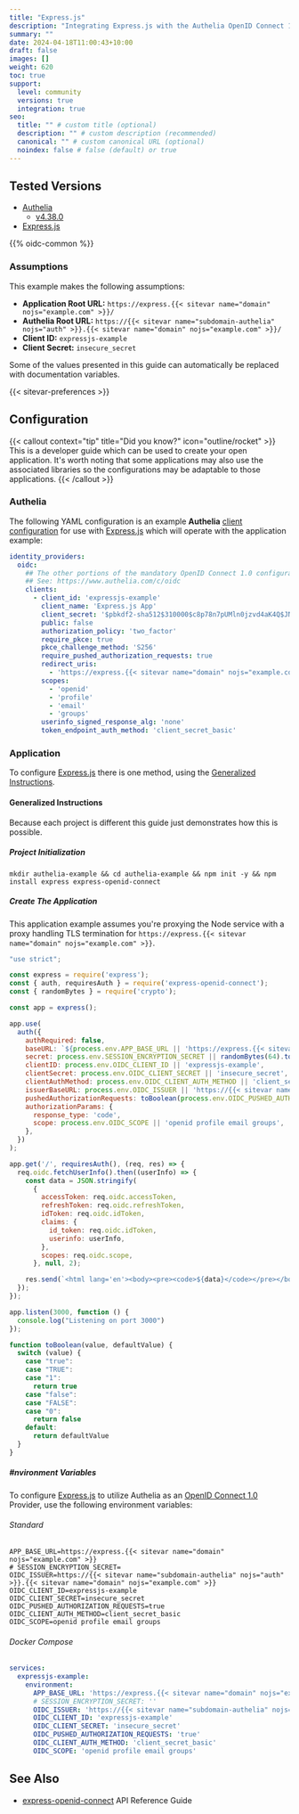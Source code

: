 ```yaml
---
title: "Express.js"
description: "Integrating Express.js with the Authelia OpenID Connect 1.0 Provider."
summary: ""
date: 2024-04-18T11:00:43+10:00
draft: false
images: []
weight: 620
toc: true
support:
  level: community
  versions: true
  integration: true
seo:
  title: "" # custom title (optional)
  description: "" # custom description (recommended)
  canonical: "" # custom canonical URL (optional)
  noindex: false # false (default) or true
---
```


## Tested Versions

- [Authelia]
  - [v4.38.0](https://github.com/authelia/authelia/releases/tag/v4.38.0)
- [Express.js]

{{% oidc-common %}}

### Assumptions

This example makes the following assumptions:

- __Application Root URL:__ `https://express.{{< sitevar name="domain" nojs="example.com" >}}/`
- __Authelia Root URL:__ `https://{{< sitevar name="subdomain-authelia" nojs="auth" >}}.{{< sitevar name="domain" nojs="example.com" >}}/`
- __Client ID:__ `expressjs-example`
- __Client Secret:__ `insecure_secret`

Some of the values presented in this guide can automatically be replaced with documentation variables.

{{< sitevar-preferences >}}

## Configuration

{{< callout context="tip" title="Did you know?" icon="outline/rocket" >}}
This is a developer guide which can be used to create your open application. It's worth noting that some applications
may also use the associated libraries so the configurations may be adaptable to those applications.
{{< /callout >}}

### Authelia

The following YAML configuration is an example __Authelia__ [client configuration] for use with [Express.js] which will
operate with the application example:

```yaml {title="configuration.yml"}
identity_providers:
  oidc:
    ## The other portions of the mandatory OpenID Connect 1.0 configuration go here.
    ## See: https://www.authelia.com/c/oidc
    clients:
      - client_id: 'expressjs-example'
        client_name: 'Express.js App'
        client_secret: '$pbkdf2-sha512$310000$c8p78n7pUMln0jzvd4aK4Q$JNRBzwAo0ek5qKn50cFzzvE9RXV88h1wJn5KGiHrD0YKtZaR/nCb2CJPOsKaPK0hjf.9yHxzQGZziziccp6Yng'  # The digest of 'insecure_secret'.
        public: false
        authorization_policy: 'two_factor'
        require_pkce: true
        pkce_challenge_method: 'S256'
        require_pushed_authorization_requests: true
        redirect_uris:
          - 'https://express.{{< sitevar name="domain" nojs="example.com" >}}/callback'
        scopes:
          - 'openid'
          - 'profile'
          - 'email'
          - 'groups'
        userinfo_signed_response_alg: 'none'
        token_endpoint_auth_method: 'client_secret_basic'
```

### Application

To configure [Express.js] there is one method, using the [Generalized Instructions](#generalized-instructions).

#### Generalized Instructions

Because each project is different this guide just demonstrates how this is possible.

##### Project Initialization

```shell
mkdir authelia-example && cd authelia-example && npm init -y && npm install express express-openid-connect
```

##### Create The Application

This application example assumes you're proxying the Node service with a proxy handling TLS termination for
`https://express.{{< sitevar name="domain" nojs="example.com" >}}`.

```js {title="server.js"}
"use strict";

const express = require('express');
const { auth, requiresAuth } = require('express-openid-connect');
const { randomBytes } = require('crypto');

const app = express();

app.use(
  auth({
    authRequired: false,
    baseURL: `${process.env.APP_BASE_URL || 'https://express.{{< sitevar name="domain" nojs="example.com" >}}'}`,
    secret: process.env.SESSION_ENCRYPTION_SECRET || randomBytes(64).toString('hex'),
    clientID: process.env.OIDC_CLIENT_ID || 'expressjs-example',
    clientSecret: process.env.OIDC_CLIENT_SECRET || 'insecure_secret',
    clientAuthMethod: process.env.OIDC_CLIENT_AUTH_METHOD || 'client_secret_basic',
    issuerBaseURL: process.env.OIDC_ISSUER || 'https://{{< sitevar name="subdomain-authelia" nojs="auth" >}}.{{< sitevar name="domain" nojs="example.com" >}}',
    pushedAuthorizationRequests: toBoolean(process.env.OIDC_PUSHED_AUTHORIZATION_REQUESTS, true),
    authorizationParams: {
      response_type: 'code',
      scope: process.env.OIDC_SCOPE || 'openid profile email groups',
    },
  })
);

app.get('/', requiresAuth(), (req, res) => {
  req.oidc.fetchUserInfo().then((userInfo) => {
    const data = JSON.stringify(
      {
        accessToken: req.oidc.accessToken,
        refreshToken: req.oidc.refreshToken,
        idToken: req.oidc.idToken,
        claims: {
          id_token: req.oidc.idToken,
          userinfo: userInfo,
        },
        scopes: req.oidc.scope,
      }, null, 2);

    res.send(`<html lang='en'><body><pre><code>${data}</code></pre></body></html>`);
  });
});

app.listen(3000, function () {
  console.log("Listening on port 3000")
});

function toBoolean(value, defaultValue) {
  switch (value) {
    case "true":
    case "TRUE":
    case "1":
      return true
    case "false":
    case "FALSE":
    case "0":
      return false
    default:
      return defaultValue
  }
}
```

##### #nvironment Variables

To configure [Express.js] to utilize Authelia as an [OpenID Connect 1.0] Provider, use the following environment
variables:

###### Standard

```shell {title=".env"}
APP_BASE_URL=https://express.{{< sitevar name="domain" nojs="example.com" >}}
# SESSION_ENCRYPTION_SECRET=
OIDC_ISSUER=https://{{< sitevar name="subdomain-authelia" nojs="auth" >}}.{{< sitevar name="domain" nojs="example.com" >}}
OIDC_CLIENT_ID=expressjs-example
OIDC_CLIENT_SECRET=insecure_secret
OIDC_PUSHED_AUTHORIZATION_REQUESTS=true
OIDC_CLIENT_AUTH_METHOD=client_secret_basic
OIDC_SCOPE=openid profile email groups
```

###### Docker Compose

```yaml {title="compose.yml"}
services:
  expressjs-example:
    environment:
      APP_BASE_URL: 'https://express.{{< sitevar name="domain" nojs="example.com" >}}'
      # SESSION_ENCRYPTION_SECRET: ''
      OIDC_ISSUER: 'https://{{< sitevar name="subdomain-authelia" nojs="auth" >}}.{{< sitevar name="domain" nojs="example.com" >}}'
      OIDC_CLIENT_ID: 'expressjs-example'
      OIDC_CLIENT_SECRET: 'insecure_secret'
      OIDC_PUSHED_AUTHORIZATION_REQUESTS: 'true'
      OIDC_CLIENT_AUTH_METHOD: 'client_secret_basic'
      OIDC_SCOPE: 'openid profile email groups'
```

## See Also

- [express-openid-connect] API Reference Guide

[Express.js]: https://Express.js.com/
[express-openid-connect]: https://auth0.github.io/express-openid-connect/interfaces/ConfigParams.html
[Authelia]: https://www.authelia.com
[OpenID Connect 1.0]: ../../openid-connect/introduction.md
[client configuration]: ../../../configuration/identity-providers/openid-connect/clients.md
